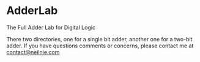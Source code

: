 # AdderLab
The Full Adder Lab for Digital Logic

There two directories, one for a single bit adder, another one for a two-bit adder. If you have questions comments or concerns, please contact me at contact@neilnie.com
